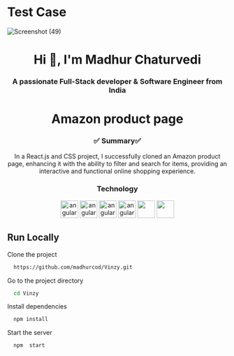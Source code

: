 # Test Case

![Screenshot (49)](https://github.com/madhurcod/Vinzy/assets/93113162/0b375a91-b2e9-4339-ae01-453a50400b87)


<h1 align="center">Hi 👋, I'm Madhur Chaturvedi</h1>
<h3 align="center">A passionate Full-Stack developer & Software Engineer from India</h3>
<h1 align="center">Amazon product page</h1>
<h3 align="center">✅ Summary✅ </h3>
<p  align="center" >
  In a React.js and CSS project, I successfully cloned an Amazon product page, enhancing it with the ability to filter and search for items, providing an interactive and functional online shopping experience.
</p>
<h3 align="center">Technology</h3>
<p align="center">
    <img src="https://icones.pro/wp-content/uploads/2021/06/icone-github-grise.png" alt="angular" width="40" height="40"/> 
    <img src="https://miro.medium.com/v2/resize:fit:512/1*W3ZHer9j6Cxzh78m0jLLdw.png" alt="angular" width="40" height="40"/> 
    <img src="https://cdn-icons-png.flaticon.com/512/732/732212.png" alt="angular" width="40" height="40"/> 
    <img src="https://cdn4.iconfinder.com/data/icons/social-media-logos-6/512/121-css3-512.png" alt="angular" width="40" height="40"/> 
   <img src="https://blog.leonhassan.co.uk/content/images/2019/01/react-1.svg" width="40" height="40"/> 
   <img src="https://git-scm.com/images/logos/downloads/Git-Icon-1788C.png" width="40" height="40"/> 
</p>     

## Run Locally

Clone the project

```bash
  https://github.com/madhurcod/Vinzy.git
```

Go to the project directory

```bash
  cd Vinzy
```

Install dependencies

```bash
  npm install 
```

Start the server

```bash
  npm  start
```





